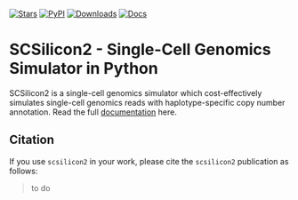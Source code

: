 [![Stars](https://img.shields.io/github/stars/xikanfeng2/scsilicon2?logo=GitHub&color=yellow)](https://github.com/xikanfeng2/scsilicon2/stargazers)
[![PyPI](https://img.shields.io/pypi/v/scsilicon2?logo=PyPI)](https://pypi.org/project/SCSilicon2/)
[![Downloads](https://static.pepy.tech/badge/scsilicon2)](https://pepy.tech/project/scsilicon2)
[![Docs](https://readthedocs.org/projects/scsilicon2/badge/)](https://scsilicon2.readthedocs.io)

# SCSilicon2 - Single-Cell Genomics Simulator in Python

SCSilicon2 is a single-cell genomics simulator which cost-effectively simulates single-cell genomics reads with haplotype-specific copy number annotation. Read the full [documentation] here.


## Citation

If you use `scsilicon2` in your work, please cite the `scsilicon2` publication as follows:

> to do


[documentation]: https://scsilicon2.readthedocs.io
